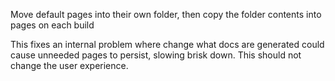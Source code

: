 Move default pages into their own folder, then copy the folder contents into pages on each build

This fixes an internal problem where change what docs are generated could cause unneeded pages
to persist, slowing brisk down. This should not change the user experience.
